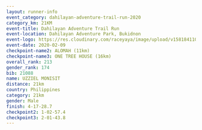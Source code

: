 ```yaml
--- 
layout: runner-info 
event_category: dahilayan-adventure-trail-run-2020 
category_km: 21KM 
event-title: Dahilayan Adventure Trail Run 
event-location: Dahilayan Adventure Park, Bukidnon 
event-logo: https://res.cloudinary.com/raceyaya/image/upload/v1581841107/logo/2020/dahilayan-adventure-park-2020_gve1jp.png 
event-date: 2020-02-09 
checkpoint-name2: ALOMAH (11km) 
checkpoint-name3: ONE TREE HOUSE (16km) 
overall_rank: 213
gender_rank: 174
bib: 21088
name: UZZIEL MONISIT
distance: 21km
country: Philippines
category: 21km
gender: Male
finish: 4-17-28.7
checkpoint2: 1-02-57.4
checkpoint3: 2-01-43.8
--- 
```

